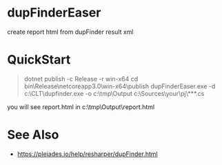 # dupFinderEaser
create report html from dupFinder result xml

# QuickStart

> dotnet publish -c Release -r win-x64
> cd bin\Release\netcoreapp3.0\win-x64\publish
> dupFinderEaser.exe -d c:\CLT\dupfinder.exe -o c:\tmp\Output c:\Sources\your\pj\\**\*.cs

you will see report.html in c:\tmp\Output\report.html

# See Also

* https://pleiades.io/help/resharper/dupFinder.html


